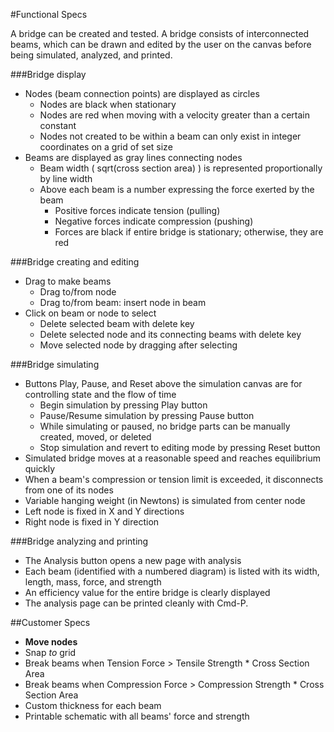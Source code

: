 #Functional Specs

A bridge can be created and tested. A bridge consists of interconnected beams, which can be drawn and edited by the user on the canvas before being simulated, analyzed, and printed.

###Bridge display
* Nodes (beam connection points) are displayed as circles
    * Nodes are black when stationary
    * Nodes are red when moving with a velocity greater than a certain constant
    * Nodes not created to be within a beam can only exist in integer coordinates on a grid of set size
* Beams are displayed as gray lines connecting nodes
    * Beam width ( sqrt(cross section area) ) is represented proportionally by line width
    * Above each beam is a number expressing the force exerted by the beam
        * Positive forces indicate tension (pulling)
        * Negative forces indicate compression (pushing)
        * Forces are black if entire bridge is stationary; otherwise, they are red

###Bridge creating and editing
* Drag to make beams
    * Drag to/from node
    * Drag to/from beam: insert node in beam
* Click on beam or node to select
    * Delete selected beam with delete key
    * Delete selected node and its connecting beams with delete key
    * Move selected node by dragging after selecting

###Bridge simulating
* Buttons Play, Pause, and Reset above the simulation canvas are for controlling state and the flow of time
    * Begin simulation by pressing Play button
    * Pause/Resume simulation by pressing Pause button
    * While simulating or paused, no bridge parts can be manually created, moved, or deleted
    * Stop simulation and revert to editing mode by pressing Reset button
* Simulated bridge moves at a reasonable speed and reaches equilibrium quickly
* When a beam's compression or tension limit is exceeded, it disconnects from one of its nodes
* Variable hanging weight (in Newtons) is simulated from center node
* Left node is fixed in X and Y directions
* Right node is fixed in Y direction
    
###Bridge analyzing and printing
* The Analysis button opens a new page with analysis
* Each beam (identified with a numbered diagram) is listed with its width, length, mass, force, and strength
* An efficiency value for the entire bridge is clearly displayed
* The analysis page can be printed cleanly with Cmd-P.

##Customer Specs

* **Move nodes**
* Snap *to* grid
* Break beams when Tension Force > Tensile Strength * Cross Section Area
* Break beams when Compression Force > Compression Strength * Cross Section Area
* Custom thickness for each beam
* Printable schematic with all beams' force and strength